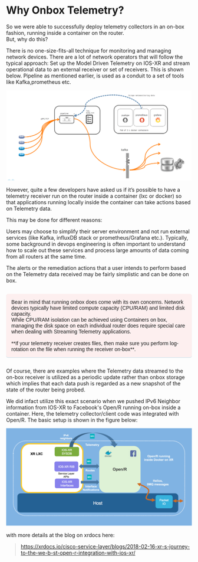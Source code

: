 # Why Onbox Telemetry?

So we were able to successfully deploy telemetry collectors in an on-box fashion, running inside a container on the router.   
But, why do this?   

There is no one-size-fits-all technique for monitoring and managing network devices. There are a lot of network operators that will follow the typical approach: Set up the Model Driven Telemetry on IOS-XR and stream operational data to an external receiver or set of receivers. This is shown below. Pipeline as mentioned earlier, is used as a conduit to a set of tools like Kafka,prometheus etc.

![deploy_pipeline](assets/images/deploy_pipeline.png)

However, quite a few developers have asked us if it’s possible to have a telemetry receiver run on the router inside a container (lxc or docker) so that applications running locally inside the container can take actions based on Telemetry data.

This may be done for different reasons:

Users may choose to simplify their server environment and not run external services (like
Kafka, influxDB stack or prometheus/Grafana etc.). Typically, some
background in devops engineering is often important to understand how to scale out these services and process large amounts of data coming from all routers at the same time.

The alerts or the remediation actions that a user intends to perform based on the Telemetry data received may be fairly simplistic and can be done on box.


<p style="margin: 2em 0 !important;padding: 1em;font-family: CiscoSans,Arial,Helvetica,sans-serif;font-size: 1em !important;text-indent: initial;background-color: #fdefef;border-radius: 5px;box-shadow: 0 1px 1px rgba(0,127,171,0.25);">
Bear in mind that running onbox does come with its own concerns. Network devices typically have limited compute capacity (CPU/RAM) and limited disk capacity. <br/>While CPU/RAM isolation can be achieved using Containers on box, managing the disk space on each individual router does require special care when dealing with Streaming Telemetry applications.
<br/><br/>
**If your telemetry receiver creates files, then make sure you perform log-rotation on the file when running the receiver on-box**.
</p>


Of course, there are examples where the Telemetry data streamed to the on-box receiver is utilized as a periodic update rather than onbox storage
which implies that each data push is regarded as a new snapshot of the state of the router being probed.

We did infact utilize this exact scenario when we pushed IPv6 Neighbor information from IOS-XR to Facebook's Open/R running on-box inside a container. Here, the telemetry collector/client code was integrated with Open/R. The basic setup is shown in the figure below:

[![openr-xr-docker](assets/images/openr_xr_docker.png)](assets/images/openr_xr_docker.png)

with more details at the blog on xrdocs here:

>
><https://xrdocs.io/cisco-service-layer/blogs/2018-02-16-xr-s-journey-to-the-we-b-st-open-r-integration-with-ios-xr/>
